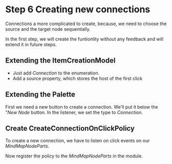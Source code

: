 # Step 6 Creating new connections

Connections a more complicated to create, because, we need to choose the source and the target node sequentially.

In the first step, we will create the funtionlity without any feedback and will extend it in future steps.

## Extending the ItemCreationModel

* Just add *Connection* to the enumeration.
* Add a source property, which stores the host of the first click


## Extending the Palette

First we need a new button to create a connection. We'll put it below the "*New Node* button.
In the listener, we set the type to *Connection*.

## Create CreateConnectionOnClickPolicy

To create a new connection, we have to listen on click events on our *MindMapNodeParts*.

Now register the policy to the *MindMapNodeParts* in the module.